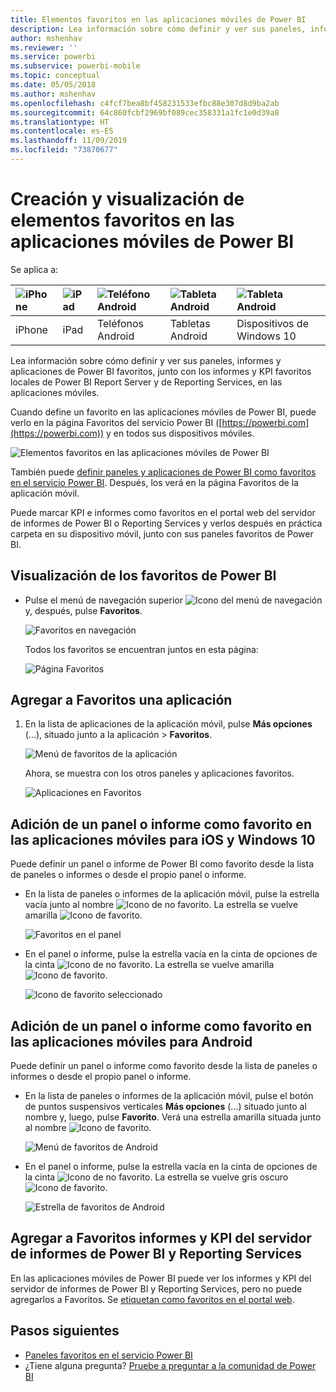 ```yaml
---
title: Elementos favoritos en las aplicaciones móviles de Power BI
description: Lea información sobre cómo definir y ver sus paneles, informes y aplicaciones de Power BI favoritos, junto con los informes y KPI de Microsoft Power BI Report Server y de Reporting Services en las aplicaciones móviles.
author: mshenhav
ms.reviewer: ''
ms.service: powerbi
ms.subservice: powerbi-mobile
ms.topic: conceptual
ms.date: 05/05/2018
ms.author: mshenhav
ms.openlocfilehash: c4fcf7bea8bf458231533efbc88e307d8d9ba2ab
ms.sourcegitcommit: 64c860fcbf2969bf089cec358331a1fc1e0d39a8
ms.translationtype: HT
ms.contentlocale: es-ES
ms.lasthandoff: 11/09/2019
ms.locfileid: "73870677"
---
```

# <a name="make-and-view-favorites-in-the-power-bi-mobile-apps"></a>Creación y visualización de elementos favoritos en las aplicaciones móviles de Power BI
Se aplica a:

| ![iPhone](./media/mobile-apps-favorites/iphone-logo-50-px.png) | ![iPad](./media/mobile-apps-favorites/ipad-logo-50-px.png) | ![Teléfono Android](./media/mobile-apps-favorites/android-phone-logo-50-px.png) | ![Tableta Android](./media/mobile-apps-favorites/android-tablet-logo-50-px.png) | ![Tableta Android](./media/mobile-apps-favorites/win-10-logo-50-px.png) |
|:--- |:--- |:--- |:--- |:--- |
| iPhone |iPad |Teléfonos Android |Tabletas Android |Dispositivos de Windows 10 |

Lea información sobre cómo definir y ver sus paneles, informes y aplicaciones de Power BI favoritos, junto con los informes y KPI favoritos locales de Power BI Report Server y de Reporting Services, en las aplicaciones móviles.

Cuando define un favorito en las aplicaciones móviles de Power BI, puede verlo en la página Favoritos del servicio Power BI ([https://powerbi.com](https://powerbi.com)) y en todos sus dispositivos móviles. 

![Elementos favoritos en las aplicaciones móviles de Power BI](./media/mobile-apps-favorites/power-bi-android-favorites-reports.png)


También puede [definir paneles y aplicaciones de Power BI como favoritos en el servicio Power BI](../end-user-favorite.md). Después, los verá en la página Favoritos de la aplicación móvil.

Puede marcar KPI e informes como favoritos en el portal web del servidor de informes de Power BI o Reporting Services y verlos después en práctica carpeta en su dispositivo móvil, junto con sus paneles favoritos de Power BI.

## <a name="view-your-power-bi-favorites"></a>Visualización de los favoritos de Power BI
* Pulse el menú de navegación superior ![Icono del menú de navegación](./media/mobile-apps-favorites/power-bi-iphone-global-nav-button.png) y, después, pulse **Favoritos**.
  
  ![Favoritos en navegación](./media/mobile-apps-favorites/power-bi-ipad-faves-pbi-report-server.png)
  
  Todos los favoritos se encuentran juntos en esta página:
  
  ![Página Favoritos](./media/mobile-apps-favorites/power-bi-ipad-favorites.png)

## <a name="make-an-app-a-favorite"></a>Agregar a Favoritos una aplicación
1. En la lista de aplicaciones de la aplicación móvil, pulse **Más opciones** (...), situado junto a la aplicación > **Favoritos**.
   
    ![Menú de favoritos de la aplicación](./media/mobile-apps-favorites/power-bi-android-favorite-app-ellipsis.png)
   
    Ahora, se muestra con los otros paneles y aplicaciones favoritos.
   
    ![Aplicaciones en Favoritos](./media/mobile-apps-favorites/power-bi-android-favorite-apps.png)

## <a name="make-a-dashboard-or-report-a-favorite-in-the-ios-and-windows-10-mobile-apps"></a>Adición de un panel o informe como favorito en las aplicaciones móviles para iOS y Windows 10
Puede definir un panel o informe de Power BI como favorito desde la lista de paneles o informes o desde el propio panel o informe.

* En la lista de paneles o informes de la aplicación móvil, pulse la estrella vacía junto al nombre ![Icono de no favorito](./././media/mobile-apps-favorites/power-bi-mobile-not-favorite-icon.png). La estrella se vuelve amarilla ![Icono de favorito](./././media/mobile-apps-favorites/power-bi-mobile-yes-favorite-icon.png).
  
    ![Favoritos en el panel](./media/mobile-apps-favorites/power-bi-mobile-make-dashboard-favorite.png)
* En el panel o informe, pulse la estrella vacía en la cinta de opciones de la cinta ![Icono de no favorito](./././media/mobile-apps-favorites/power-bi-mobile-not-favorite-icon.png). La estrella se vuelve amarilla ![Icono de favorito](./././media/mobile-apps-favorites/power-bi-mobile-yes-favorite-icon.png).
  
    ![Icono de favorito seleccionado](./media/mobile-apps-favorites/power-bi-mobile-favorite-selected.png)

## <a name="make-a-dashboard-or-report-a-favorite-in-the-android-mobile-apps"></a>Adición de un panel o informe como favorito en las aplicaciones móviles para Android
Puede definir un panel o informe como favorito desde la lista de paneles o informes o desde el propio panel o informe.

* En la lista de paneles o informes de la aplicación móvil, pulse el botón de puntos suspensivos verticales **Más opciones** (…) situado junto al nombre y, luego, pulse **Favorito**. Verá una estrella amarilla situada junto al nombre ![Icono de favorito](./././media/mobile-apps-favorites/power-bi-mobile-yes-favorite-icon.png).
  
    ![Menú de favoritos de Android](./media/mobile-apps-favorites/power-bi-android-make-favorite.png)
* En el panel o informe, pulse la estrella vacía en la cinta de opciones de la cinta ![Icono de no favorito](./././media/mobile-apps-favorites/power-bi-mobile-not-favorite-icon.png). La estrella se vuelve gris oscuro ![Icono de favorito](./media/mobile-apps-favorites/power-bi-android-favorite-icon.png).
  
    ![Estrella de favoritos de Android](./media/mobile-apps-favorites/power-bi-android-favorite-in-dashboard.png)

## <a name="make-favorite-power-bi-report-server-and-reporting-services-reports-and-kpis"></a>Agregar a Favoritos informes y KPI del servidor de informes de Power BI y Reporting Services
En las aplicaciones móviles de Power BI puede ver los informes y KPI del servidor de informes de Power BI y Reporting Services, pero no puede agregarlos a Favoritos. Se [etiquetan como favoritos en el portal web](../../report-server/tutorial-explore-report-server-web-portal.md#tag-your-favorites). 

## <a name="next-steps"></a>Pasos siguientes
* [Paneles favoritos en el servicio Power BI](../end-user-favorite.md) 
* ¿Tiene alguna pregunta? [Pruebe a preguntar a la comunidad de Power BI](https://community.powerbi.com/)

